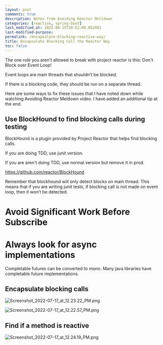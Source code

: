 ```yaml
---
layout: post
comments: true
description: Notes from Avoiding Reactor Meltdown
categories: [reactive, spring-boot]
last_modified_at: 2022-08-15T20:52:08.052481
last-modified-purpose:
permalink: /encapsulate-blocking-reactive-way/
title: Encapsulate Blocking Call the Reactor Way
toc: false
---
```


The one rule you aren't allowed to break with project reactor is this: Don't Block over Event Loop!

Event loops are main threads that shouldn’t be blocked. 

If there is a blocking code, they should be run on a separate thread.

Here are some ways to fix these issues that I have noted down while watching Avoiding Reactor Meldown video. I have added an additional tip at the end.

## Use BlockHound to find blocking calls during testing

BlockHound is a plugin provided by Project Reactor that helps find blocking calls.

If you are doing TDD, use junit version. 

If you are aren't doing TDD, use normal version but remove it in prod.

https://github.com/reactor/BlockHound

Remember that blockhound will only detect blocks on main thread. This means that if you are writing junit tests, if blocking call is not made on event loop, then it won’t be detected.

# Avoid Significant Work Before Subscribe

# Always look for async implementations

Completable futures can be converted to mono. Many java libraries have completable future implementations.

## Encapsulate blocking calls

![Screenshot_2022-07-17_at_12.23.22_PM.png](https://trello.com/1/cards/62d3b3432dae600b8db5d7f4/attachments/62d585b52e381a43331ded5a/download/Screenshot_2022-07-17_at_12.23.22_PM.png) 

![Screenshot_2022-07-17_at_12.22.57_PM.png](https://trello.com/1/cards/62d3b3432dae600b8db5d7f4/attachments/62d585b266fbbc5ae9751808/download/Screenshot_2022-07-17_at_12.22.57_PM.png) 

## Find if a method is reactive

![Screenshot_2022-07-17_at_12.24.19_PM.png](https://trello.com/1/cards/62d3b3432dae600b8db5d7f4/attachments/62d5826d1010e7165d435b8c/download/Screenshot_2022-07-17_at_12.24.19_PM.png) 